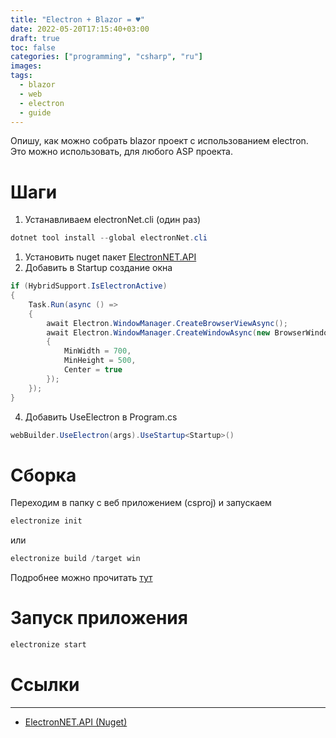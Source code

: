 ```yaml
---
title: "Electron + Blazor = ♥"
date: 2022-05-20T17:15:40+03:00
draft: true
toc: false
categories: ["programming", "csharp", "ru"]
images:
tags:
  - blazor
  - web
  - electron
  - guide
---
```


Опишу, как можно собрать blazor проект с использованием electron. Это можно использовать, для любого ASP проекта.

# Шаги

1. Устанавливаем electronNet.cli (один раз)
  
```csharp
dotnet tool install --global electronNet.cli
```

1. Установить nuget пакет [ElectronNET.API](https://www.nuget.org/packages/ElectronNET.API/)
2. Добавить в Startup создание окна

```csharp
if (HybridSupport.IsElectronActive)
{
	Task.Run(async () =>
	{
		await Electron.WindowManager.CreateBrowserViewAsync();
		await Electron.WindowManager.CreateWindowAsync(new BrowserWindowOptions
		{
			MinWidth = 700,
			MinHeight = 500,
			Center = true
		});
	});   
}
```
4. Добавить UseElectron в Program.cs
```csharp
webBuilder.UseElectron(args).UseStartup<Startup>()
```

# Сборка

Переходим в папку с веб приложением (csproj) и запускаем

```csharp
electronize init
```
или
```csharp
electronize build /target win
```

Подробнее можно прочитать [тут](https://github.com/ElectronNET/Electron.NET/#-build)

# Запуск приложения 

```csharp
electronize start
```

# Ссылки
----
  
*   [ElectronNET.API (Nuget)](https://www.nuget.org/packages/ElectronNET.API/)